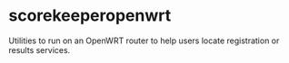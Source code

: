 # scorekeeperopenwrt

Utilities to run on an OpenWRT router to help users locate registration or results services.



